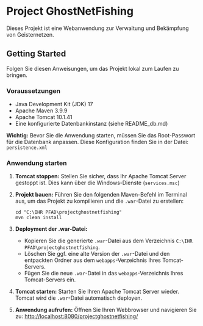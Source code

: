 # Project GhostNetFishing

Dieses Projekt ist eine Webanwendung zur Verwaltung und Bekämpfung von Geisternetzen.

## Getting Started

Folgen Sie diesen Anweisungen, um das Projekt lokal zum Laufen zu bringen.

### Voraussetzungen

*   Java Development Kit (JDK) 17
*   Apache Maven 3.9.9
*   Apache Tomcat 10.1.41
*   Eine konfigurierte Datenbankinstanz (siehe README_db.md)


**Wichtig:** Bevor Sie die Anwendung starten, müssen Sie das Root-Passwort für die Datenbank anpassen. Diese Konfiguration finden Sie in der Datei: `persistence.xml`

### Anwendung starten

1.  **Tomcat stoppen:**
    Stellen Sie sicher, dass Ihr Apache Tomcat Server gestoppt ist. Dies kann über die Windows-Dienste (`services.msc`) 

2.  **Projekt bauen:**
   Führen Sie den folgenden Maven-Befehl im Terminal aus, um das Projekt zu kompilieren und die `.war`-Datei zu erstellen:
    ```
    cd "C:\IHR PFAD\projectghostnetfishing"
    mvn clean install
    ```

3.  **Deployment der .war-Datei:**
    *   Kopieren Sie die generierte `.war`-Datei aus dem Verzeichnis `C:\IHR PFAD\projectghostnetfishing`.
    *   Löschen Sie ggf. eine alte Version der `.war`-Datei und den entpackten Ordner aus dem `webapps`-Verzeichnis Ihres Tomcat-Servers.
    *   Fügen Sie die neue `.war`-Datei in das `webapps`-Verzeichnis Ihres Tomcat-Servers ein.

4.  **Tomcat starten:**
    Starten Sie Ihren Apache Tomcat Server wieder. Tomcat wird die `.war`-Datei automatisch deployen.

5.  **Anwendung aufrufen:**
    Öffnen Sie Ihren Webbrowser und navigieren Sie zu:
    [http://localhost:8080/projectghostnetfishing/](http://localhost:8080/projectghostnetfishing/)
